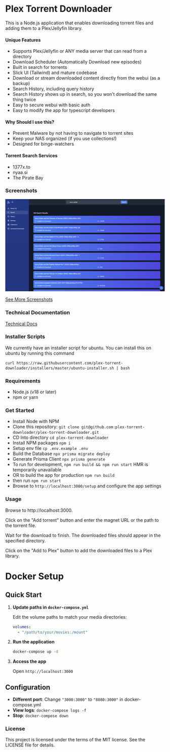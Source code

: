 # Plex Torrent Downloader

This is a Node.js application that enables downloading torrent files and adding them to a Plex/Jellyfin library. 



#### Unique Features

- Supports Plex/Jellyfin or ANY media server that can read from a directory
- Download Scheduler (Automatically Download new episodes)
- Built in search for torrents
- Slick UI (Tailwind) and mature codebase
- Download or stream downloaded content directly from the webui (as a backup)
- Search History, including query history
- Search History shows up in search, so you won't download the same thing twice
- Easy to secure webui with basic auth
- Easy to modify the app for typescript developers

#### Why Should I use this?

 - Prevent Malware by not having to navigate to torrent sites
 - Keep your NAS organized (if you use collections!)
 - Designed for binge-watchers

#### Torrent Search Services
 - 1377x.to
 - nyaa.si
 - The Pirate Bay

### Screenshots
[![Search Results](https://raw.githubusercontent.com/plex-torrent-downloader/plex-torrent-downloader/master/screenshots/search_results.png)](https://raw.githubusercontent.com/plex-torrent-downloader/plex-torrent-downloader/master/screenshots/search_results.png)


[See More Screenshots](https://github.com/plex-torrent-downloader/plex-torrent-downloader/blob/master/screenshots.md)

### Technical Documentation
[Technical Docs](https://github.com/plex-torrent-downloader/plex-torrent-downloader/blob/master/TECHNICAL.md)
### Installer Scripts

We currently have an installer script for ubuntu. You can install this on ubuntu by running this command

```
curl https://raw.githubusercontent.com/plex-torrent-downloader/installers/master/ubuntu-installer.sh | bash
```

### Requirements
 - Node.js (v18 or later)
 - npm or yarn

### Get Started 
- Install Node with NPM
- Clone this repository: `git clone git@github.com:plex-torrent-downloader/plex-torrent-downloader.git`
- CD Into directory `cd plex-torrent-downloader`
- Install NPM packages `npm i`
- Setup env file `cp .env.example .env`
- Build the Database `npx prisma migrate deploy`
- Generate Prisma Client `npx prisma generate`
- To run for development, `npm run build && npm run start` HMR is temporarily unavailable
- OR to build the app for production `npm run build`
- then run  `npm run start`
- Browse to `http://localhost:3000/setup` and configure the app settings

### Usage
Browse to http://localhost:3000.

Click on the "Add torrent" button and enter the magnet URL or the path to the torrent file.

Wait for the download to finish. The downloaded files should appear in the specified directory.

Click on the "Add to Plex" button to add the downloaded files to a Plex library.

# Docker Setup

## Quick Start

1. **Update paths in `docker-compose.yml`**

   Edit the volume paths to match your media directories:
   ```yaml
   volumes:
     - "/path/to/your/movies:/mount"
   ```

2. **Run the application**
   ```bash
   docker-compose up -d
   ```

3. **Access the app**

   Open `http://localhost:3000`

## Configuration

- **Different port**: Change `"3000:3000"` to `"8080:3000"` in docker-compose.yml
- **View logs**: `docker-compose logs -f`
- **Stop**: `docker-compose down`

### License
This project is licensed under the terms of the MIT license. See the LICENSE file for details.
